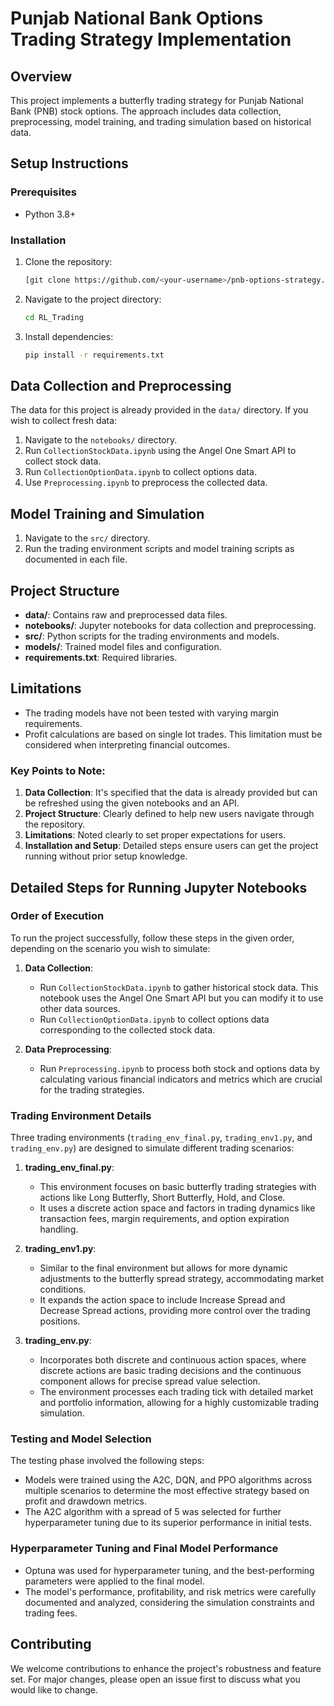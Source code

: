 # Punjab National Bank Options Trading Strategy Implementation

## Overview
This project implements a butterfly trading strategy for Punjab National Bank (PNB) stock options. The approach includes data collection, preprocessing, model training, and trading simulation based on historical data.

## Setup Instructions

### Prerequisites
- Python 3.8+

### Installation
1. Clone the repository:
   ```bash
   [git clone https://github.com/<your-username>/pnb-options-strategy.git](https://github.com/Pranavdec/RL_Trading.git)
   ```
2. Navigate to the project directory:
   ```bash
   cd RL_Trading
   ```
3. Install dependencies:
   ```bash
   pip install -r requirements.txt
   ```

## Data Collection and Preprocessing

The data for this project is already provided in the `data/` directory. If you wish to collect fresh data:
1. Navigate to the `notebooks/` directory.
2. Run `CollectionStockData.ipynb` using the Angel One Smart API to collect stock data.
3. Run `CollectionOptionData.ipynb` to collect options data.
4. Use `Preprocessing.ipynb` to preprocess the collected data.

## Model Training and Simulation
1. Navigate to the `src/` directory.
2. Run the trading environment scripts and model training scripts as documented in each file.

## Project Structure
- **data/**: Contains raw and preprocessed data files.
- **notebooks/**: Jupyter notebooks for data collection and preprocessing.
- **src/**: Python scripts for the trading environments and models.
- **models/**: Trained model files and configuration.
- **requirements.txt**: Required libraries.

## Limitations
- The trading models have not been tested with varying margin requirements.
- Profit calculations are based on single lot trades. This limitation must be considered when interpreting financial outcomes.

### Key Points to Note:
1. **Data Collection**: It's specified that the data is already provided but can be refreshed using the given notebooks and an API.
2. **Project Structure**: Clearly defined to help new users navigate through the repository.
3. **Limitations**: Noted clearly to set proper expectations for users.
4. **Installation and Setup**: Detailed steps ensure users can get the project running without prior setup knowledge.

## Detailed Steps for Running Jupyter Notebooks

### Order of Execution
To run the project successfully, follow these steps in the given order, depending on the scenario you wish to simulate:

1. **Data Collection**:
   - Run `CollectionStockData.ipynb` to gather historical stock data. This notebook uses the Angel One Smart API but you can modify it to use other data sources.
   - Run `CollectionOptionData.ipynb` to collect options data corresponding to the collected stock data.

2. **Data Preprocessing**:
   - Run `Preprocessing.ipynb` to process both stock and options data by calculating various financial indicators and metrics which are crucial for the trading strategies.

### Trading Environment Details

Three trading environments (`trading_env_final.py`, `trading_env1.py`, and `trading_env.py`) are designed to simulate different trading scenarios:

1. **trading_env_final.py**:
   - This environment focuses on basic butterfly trading strategies with actions like Long Butterfly, Short Butterfly, Hold, and Close.
   - It uses a discrete action space and factors in trading dynamics like transaction fees, margin requirements, and option expiration handling.

2. **trading_env1.py**:
   - Similar to the final environment but allows for more dynamic adjustments to the butterfly spread strategy, accommodating market conditions.
   - It expands the action space to include Increase Spread and Decrease Spread actions, providing more control over the trading positions.

3. **trading_env.py**:
   - Incorporates both discrete and continuous action spaces, where discrete actions are basic trading decisions and the continuous component allows for precise spread value selection.
   - The environment processes each trading tick with detailed market and portfolio information, allowing for a highly customizable trading simulation.

### Testing and Model Selection

The testing phase involved the following steps:
- Models were trained using the A2C, DQN, and PPO algorithms across multiple scenarios to determine the most effective strategy based on profit and drawdown metrics.
- The A2C algorithm with a spread of 5 was selected for further hyperparameter tuning due to its superior performance in initial tests.

### Hyperparameter Tuning and Final Model Performance
- Optuna was used for hyperparameter tuning, and the best-performing parameters were applied to the final model.
- The model's performance, profitability, and risk metrics were carefully documented and analyzed, considering the simulation constraints and trading fees.

## Contributing
We welcome contributions to enhance the project's robustness and feature set. For major changes, please open an issue first to discuss what you would like to change.
